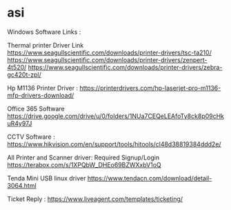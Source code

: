 # asi

Windows Software Links  :

Thermal printer Driver Link
https://www.seagullscientific.com/downloads/printer-drivers/tsc-ta210/
https://www.seagullscientific.com/downloads/printer-drivers/zenpert-4t520/
https://www.seagullscientific.com/downloads/printer-drivers/zebra-gc420t-zpl/

Hp M1136 Printer Driver :
https://printerdrivers.com/hp-laserjet-pro-m1136-mfp-drivers-download/

Office 365 Software
https://drive.google.com/drive/u/0/folders/1NUa7CEQeLEAfoTy8ck8p09cHkuR4y97J

CCTV Software :
https://www.hikvision.com/en/support/tools/hitools/cl48d38819384ddd2e/

All Printer and Scanner driver: Required Signup/Login
https://terabox.com/s/1XPQbW_DHEo69BZWXxbV1oQ

Tenda Mini USB linux driver
https://www.tendacn.com/download/detail-3064.html

Ticket Reply :
https://www.liveagent.com/templates/ticketing/

